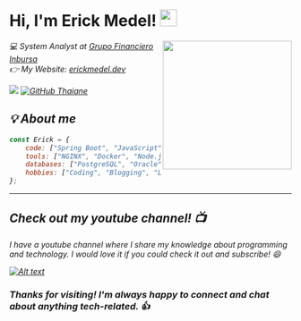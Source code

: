 <h1> Hi, I'm Erick Medel! <img src = "https://raw.githubusercontent.com/MartinHeinz/MartinHeinz/master/wave.gif" width = 30px></h1> 

<img align='right' src="https://erickmedel.dev/_astro/erickmedel.BmQPvJel.webp" width="230"> 

<p><em>💻 System Analyst at <a href="https://www.inbursa.com/">Grupo Financiero Inbursa</a> </br>
👉 My Website: <a href="https://erickmedel.dev/">erickmedel.dev</a>


![](https://komarev.com/ghpvc/?username=ErickDevv) [![GitHub Thaiane](https://img.shields.io/github/followers/erickdevv?label=follow&style=social)](https://github.com/ErickDevv)

<h2> 💡 About me </h2>

```javascript
const Erick = {
    code: ["Spring Boot", "JavaScript", "TypeScript", "React", "Angular"],
    tools: ["NGINX", "Docker", "Node.js", "Bun", "Linux", "Vite"],
    databases: ["PostgreSQL", "Oracle", "MongoDB"],
    hobbies: ["Coding", "Blogging", "Learning New Tech"]
};
```
---

## Check out my youtube channel! 📺
I have a youtube channel where I share my knowledge about programming and technology. I would love it if you could check it out and subscribe! 😄

[![Alt text](https://img.youtube.com/vi/-62bSW7oCSA/0.jpg)](https://www.youtube.com/watch?v=-62bSW7oCSA)

<h3>Thanks for visiting! I'm always happy to connect and chat about anything tech-related. 👍</h3>

